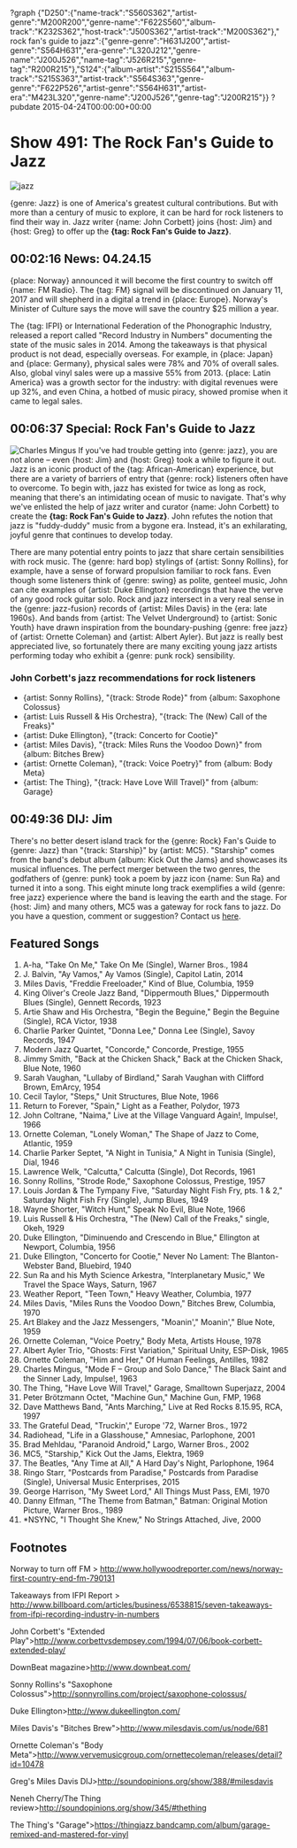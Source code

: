 ?graph {"D250":{"name-track":"S560S362","artist-genre":"M200R200","genre-name":"F622S560","album-track":"K232S362","host-track":"J500S362","artist-track":"M200S362"}," rock fan's guide to jazz":{"genre-genre":"H631J200","artist-genre":"S564H631","era-genre":"L320J212","genre-name":"J200J526","name-tag":"J526R215","genre-tag":"R200R215"},"S124":{"album-artist":"S215S564","album-track":"S215S363","artist-track":"S564S363","genre-genre":"F622P526","artist-genre":"S564H631","artist-era":"M423L320","genre-name":"J200J526","genre-tag":"J200R215"}}
?pubdate 2015-04-24T00:00:00+00:00

# Show 491: The Rock Fan's Guide to Jazz

![jazz](http://sound-images.s3.amazonaws.com/images/2015/jazz_web.jpg)

{genre: Jazz} is one of America's greatest cultural contributions. But with more than a century of music to explore, it can be hard for rock listeners to find their way in. Jazz writer {name: John Corbett} joins {host: Jim} and {host: Greg} to offer up the **{tag: Rock Fan's Guide to Jazz}**.


## 00:02:16 News: 04.24.15
{place: Norway} announced it will become the first country to switch off {name: FM Radio}. The {tag: FM} signal will be discontinued on January 11, 2017 and will shepherd in a digital a trend in {place: Europe}. Norway's Minister of Culture says the move will save the country $25 million a year. 

The {tag: IFPI} or International Federation of the Phonographic Industry, released a report called "Record Industry in Numbers" documenting the state of the music sales in 2014. Among the takeaways is that physical product is not dead, especially overseas. For example, in {place: Japan} and {place: Germany}, physical sales were 78% and 70% of overall sales. Also, global vinyl sales were up a massive 55% from 2013. {place: Latin America} was a growth sector for the industry: with digital revenues were up 32%, and even China, a hotbed of music piracy, showed promise when it came to legal sales. 


## 00:06:37 Special: Rock Fan's Guide to Jazz
![Charles Mingus](http://sound-images.s3.amazonaws.com/images/2015/Charles-Mingus.jpg)
If you've had trouble getting into {genre: jazz}, you are not alone – even {host: Jim} and {host: Greg} took a while to figure it out. Jazz is an iconic product of the {tag: African-American} experience, but there are a variety of barriers of entry that {genre: rock} listeners often have to overcome. To begin with, jazz has existed for twice as long as rock, meaning that there's an intimidating ocean of music to navigate. That's why we've enlisted the help of jazz writer and curator {name: John Corbett} to create the **{tag: Rock Fan's Guide to Jazz}**. John refutes the notion that jazz is "fuddy-duddy" music from a bygone era. Instead, it's an exhilarating, joyful genre that continues to develop today. 

There are many potential entry points to jazz that share certain sensibilities with rock music. The {genre: hard bop} stylings of {artist: Sonny Rollins}, for example, have a sense of forward propulsion familiar to rock fans. Even though some listeners think of {genre: swing} as polite, genteel music, John can cite examples of {artist: Duke Ellington} recordings that have the verve of any good rock guitar solo. Rock and jazz intersect in a very real sense in the {genre: jazz-fusion} records of {artist: Miles Davis} in the {era: late 1960s}. And bands from {artist: The Velvet Underground} to {artist: Sonic Youth} have drawn inspiration from the boundary-pushing {genre: free jazz} of {artist: Ornette Coleman} and {artist: Albert Ayler}. But jazz is really best appreciated live, so fortunately there are many exciting young jazz artists performing today who exhibit a {genre: punk rock} sensibility.

### John Corbett's jazz recommendations for rock listeners 
- {artist: Sonny Rollins}, "{track: Strode Rode}" from {album: Saxophone Colossus}
- {artist: Luis Russell & His Orchestra}, "{track: The (New) Call of the Freaks}"
- {artist: Duke Ellington}, "{track: Concerto for Cootie}"
- {artist: Miles Davis}, "{track: Miles Runs the Voodoo Down}" from {album: Bitches Brew}
- {artist: Ornette Coleman}, "{track: Voice Poetry}" from {album: Body Meta}
- {artist: The Thing}, "{track: Have Love Will Travel}" from {album: Garage}



## 00:49:36 DIJ: Jim
There's no better desert island track for the {genre: Rock} Fan's Guide to {genre: Jazz} than "{track: Starship}" by {artist: MC5}. "Starship" comes from the band's debut album {album: Kick Out the Jams} and showcases its musical influences. The perfect merger between the two genres, the godfathers of {genre: punk} took a poem by jazz icon {name: Sun Ra} and turned it into a song. This eight minute long track exemplifies a wild {genre: free jazz} experience where the band is leaving the earth and the stage. For {host: Jim} and many others, MC5 was a gateway for rock fans to jazz. Do you have a question, comment or suggestion? Contact us [here](http://soundopinions.org/about).


## Featured Songs
1. A-ha, "Take On Me," Take On Me (Single), Warner Bros., 1984 
1. J. Balvin, "Ay Vamos," Ay Vamos (Single), Capitol Latin, 2014 
1. Miles Davis, "Freddie Freeloader," Kind of Blue, Columbia, 1959 
1. King Oliver's Creole Jazz Band, "Dippermouth Blues," Dippermouth Blues (Single), Gennett Records, 1923 
1. Artie Shaw and His Orchestra, "Begin the Beguine," Begin the Beguine (Single), RCA Victor, 1938 
1. Charlie Parker Quintet, "Donna Lee," Donna Lee (Single), Savoy Records, 1947 
1. Modern Jazz Quartet, "Concorde," Concorde, Prestige, 1955 
1. Jimmy Smith, "Back at the Chicken Shack," Back at the Chicken Shack, Blue Note, 1960 
1. Sarah Vaughan, "Lullaby of Birdland," Sarah Vaughan with Clifford Brown, EmArcy, 1954 
1. Cecil Taylor, "Steps," Unit Structures, Blue Note, 1966
1. Return to Forever, "Spain," Light as a Feather, Polydor, 1973 
1. John Coltrane, "Naima," Live at the Village Vanguard Again!, Impulse!, 1966 
1. Ornette Coleman, "Lonely Woman," The Shape of Jazz to Come, Atlantic, 1959 
1. Charlie Parker Septet, "A Night in Tunisia," A Night in Tunisia (Single), Dial, 1946
1. Lawrence Welk, "Calcutta," Calcutta (Single), Dot Records, 1961
1. Sonny Rollins, "Strode Rode," Saxophone Colossus, Prestige, 1957
1. Louis Jordan & The Tympany Five, "Saturday Night Fish Fry, pts. 1 & 2," Saturday Night Fish Fry (Single), Jump Blues, 1949 
1. Wayne Shorter, "Witch Hunt," Speak No Evil, Blue Note, 1966
1. Luis Russell & His Orchestra, "The (New) Call of the Freaks," single, Okeh, 1929 
1. Duke Ellington, "Diminuendo and Crescendo in Blue," Ellington at Newport, Columbia, 1956 
1. Duke Ellington, "Concerto for Cootie," Never No Lament: The Blanton-Webster Band, Bluebird, 1940 
1. Sun Ra and his Myth Science Arkestra, "Interplanetary Music," We Travel the Space Ways, Saturn, 1967 
1. Weather Report, "Teen Town," Heavy Weather, Columbia, 1977 
1. Miles Davis, "Miles Runs the Voodoo Down," Bitches Brew, Columbia, 1970
1. Art Blakey and the Jazz Messengers, "Moanin'," Moanin'," Blue Note, 1959 
1. Ornette Coleman, "Voice Poetry," Body Meta, Artists House, 1978 
1. Albert Ayler Trio, "Ghosts: First Variation," Spiritual Unity, ESP-Disk, 1965 
1. Ornette Coleman, "Him and Her," Of Human Feelings, Antilles, 1982 
1. Charles Mingus, "Mode F – Group and Solo Dance," The Black Saint and the Sinner Lady, Impulse!, 1963
1. The Thing, "Have Love Will Travel," Garage, Smalltown Superjazz, 2004 
1. Peter Brötzmann Octet, "Machine Gun," Machine Gun, FMP, 1968 
1. Dave Matthews Band, "Ants Marching," Live at Red Rocks 8.15.95, RCA, 1997 
1. The Grateful Dead, "Truckin'," Europe '72, Warner Bros., 1972 
1. Radiohead, "Life in a Glasshouse," Amnesiac, Parlophone, 2001 
1. Brad Mehldau, "Paranoid Android," Largo, Warner Bros., 2002 
1. MC5, "Starship," Kick Out the Jams, Elektra, 1969 
1. The Beatles, "Any Time at All," A Hard Day's Night, Parlophone, 1964 
1. Ringo Starr, "Postcards from Paradise," Postcards from Paradise (Single), Universal Music Enterprises, 2015 
1. George Harrison, "My Sweet Lord," All Things Must Pass, EMI, 1970 
1. Danny Elfman, "The Theme from Batman," Batman: Original Motion Picture, Warner Bros., 1989 
1. *NSYNC, "I Thought She Knew," No Strings Attached, Jive, 2000 


## Footnotes
Norway to turn off FM > http://www.hollywoodreporter.com/news/norway-first-country-end-fm-790131

Takeaways from IFPI Report > http://www.billboard.com/articles/business/6538815/seven-takeaways-from-ifpi-recording-industry-in-numbers

John Corbett's "Extended Play">http://www.corbettvsdempsey.com/1994/07/06/book-corbett-extended-play/

DownBeat magazine>http://www.downbeat.com/

Sonny Rollins's "Saxophone Colossus">http://sonnyrollins.com/project/saxophone-colossus/

Duke Ellington>http://www.dukeellington.com/

Miles Davis's "Bitches Brew">http://www.milesdavis.com/us/node/681

Ornette Coleman's "Body Meta">http://www.vervemusicgroup.com/ornettecoleman/releases/detail?id=10478

Greg's Miles Davis DIJ>http://soundopinions.org/show/388/#milesdavis

Neneh Cherry/The Thing review>http://soundopinions.org/show/345/#thething

The Thing's "Garage">https://thingjazz.bandcamp.com/album/garage-remixed-and-mastered-for-vinyl